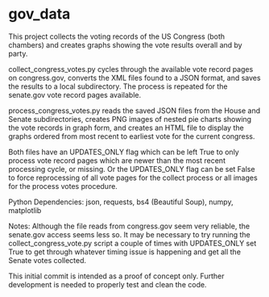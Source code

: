 # gov_data
This project collects the voting records of the US Congress (both chambers) and creates graphs showing the vote results overall and by party.

collect_congress_votes.py cycles through the available vote record pages on congress.gov, converts the XML files found to a JSON format, and saves the results to a local subdirectory. The process is repeated for the senate.gov vote record pages available.

process_congress_votes.py reads the saved JSON files from the House and Senate subdirectories, creates PNG images of nested pie charts showing the vote records in graph form, and creates an HTML file to display the graphs ordered from most recent to earliest vote for the current congress.

Both files have an UPDATES_ONLY flag which can be left True to only process vote record pages which are newer than the most recent processing cycle, or missing. Or the UPDATES_ONLY flag can be set False to force reprocessing of all vote pages for the collect process or all images for the process votes procedure.

Python Dependencies: json, requests, bs4 (Beautiful Soup), numpy, matplotlib

Notes: Although the file reads from congress.gov seem very reliable, the senate.gov access seems less so. It may be necessary to try running the collect_congress_vote.py script a couple of times with UPDATES_ONLY set True to get through whatever timing issue is happening and get all the Senate votes collected.

This initial commit is intended as a proof of concept only. Further development is needed to properly test and clean the code.

